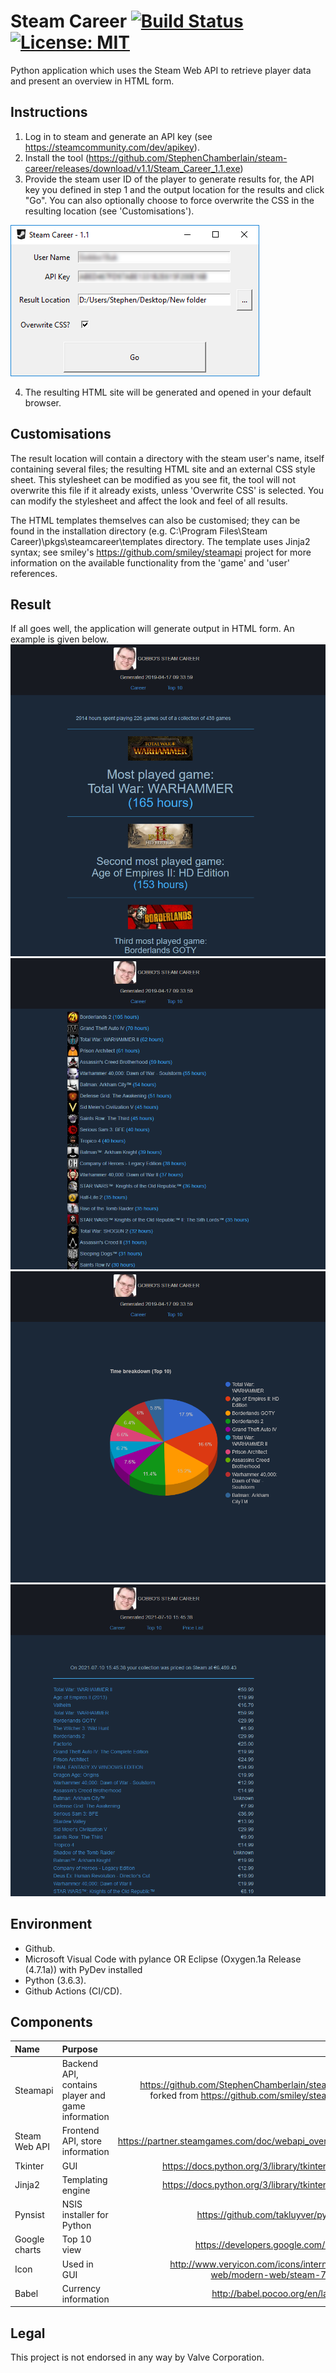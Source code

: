 Steam Career [![Build Status](https://github.com/StephenChamberlain/steam-career/actions/workflows/ci-cd.yml/badge.svg)](https://travis-ci.com/StephenChamberlain/steam-career) [![License: MIT](https://img.shields.io/badge/License-MIT-yellow.svg)](https://opensource.org/licenses/MIT)
========
Python application which uses the Steam Web API to retrieve player data and present an overview in HTML 
form.

## Instructions
1. Log in to steam and generate an API key (see https://steamcommunity.com/dev/apikey).
2. Install the tool (https://github.com/StephenChamberlain/steam-career/releases/download/v1.1/Steam_Career_1.1.exe)
3. Provide the steam user ID of the player to generate results for, the API key you
defined in step 1 and the output location for the results and click "Go". You can
also optionally choose to force overwrite the CSS in the resulting location (see 
'Customisations').

![User interface](/docs/ui.png?raw=true)  

4. The resulting HTML site will be generated and opened in your default browser.

## Customisations
The result location will contain a directory with the steam user's name, itself 
containing several files; the resulting HTML site and an external CSS style 
sheet. This stylesheet can be modified as you see fit, the tool will not overwrite 
this file if it already exists, unless 'Overwrite CSS' is selected. You can modify the
stylesheet and affect the look and feel of all results.

The HTML templates themselves can also be customised; they can be found in the installation
directory (e.g. C:\Program Files\Steam Career)\pkgs\steamcareer\templates directory.
The template uses Jinja2 syntax; see smiley's https://github.com/smiley/steamapi 
project for more information on the available functionality from the 'game' and
'user' references.

## Result
If all goes well, the application will generate output in HTML form. 
An example is given below.
![Top most played](/docs/result1.png?raw=true)
![Hours played](/docs/result2.png?raw=true)
![Top 10](/docs/result3.png?raw=true)
![Price list](/docs/result4.png?raw=true)

## Environment
- Github.
- Microsoft Visual Code with pylance OR Eclipse (Oxygen.1a Release (4.7.1a)) with PyDev installed
- Python (3.6.3).
- Github Actions (CI/CD).

## Components
| Name     | Purpose      |  Link |
|:---------|:-------------|------:|
| Steamapi | Backend API, contains player and game information | https://github.com/StephenChamberlain/steamapi forked from https://github.com/smiley/steamapi |
| Steam Web API | Frontend API, store information | https://partner.steamgames.com/doc/webapi_overview |
| Tkinter | GUI | https://docs.python.org/3/library/tkinter.html |
| Jinja2 | Templating engine | https://docs.python.org/3/library/tkinter.html |
| Pynsist | NSIS installer for Python | https://github.com/takluyver/pynsist |
| Google charts | Top 10 view | https://developers.google.com/chart |
| Icon | Used in GUI | http://www.veryicon.com/icons/internet--web/modern-web/steam-7.html |
| Babel | Currency information | http://babel.pocoo.org/en/latest/ |

## Legal
This project is not endorsed in any way by Valve Corporation.